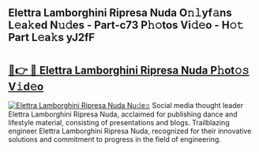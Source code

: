 ## Elettra Lamborghini Ripresa Nuda O𝚗𝚕yf𝚊ns L𝚎a𝚔ed N𝚞𝚍es - Part-c73 P𝚑𝚘tos Vi𝚍𝚎o - H𝚘𝚝 Part L𝚎a𝚔s yJ2fF

# <h2><a href="http://kf15hil.oniu.top/?m=Elettra+Lamborghini+Ripresa+Nuda">🔗👉 🔴 Elettra Lamborghini Ripresa Nuda P𝚑ot𝚘𝚜 V𝚒d𝚎o</a></h2>

[![Elettra Lamborghini Ripresa Nuda Nu𝚍e𝚜](https://i.imgur.com/0qMVB7G.gif)](http://kf15hil.oniu.top/?m=Elettra+Lamborghini+Ripresa+Nuda)
Social media thought leader Elettra Lamborghini Ripresa Nuda, acclaimed for publishing dance and lifestyle material, consisting of presentations and blogs. Trailblazing engineer Elettra Lamborghini Ripresa Nuda, recognized for their innovative solutions and commitment to progress in the field of engineering.  
